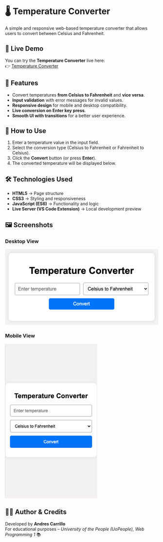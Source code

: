 # 🌡️ Temperature Converter

A simple and responsive web-based temperature converter that allows users to convert between Celsius and Fahrenheit.

## 🚀 Live Demo
You can try the **Temperature Converter** live here:  
👉 [Temperature Converter](https://andy-carrillo.github.io/temperature-converter/)

## 🚀 Features
- Convert temperatures **from Celsius to Fahrenheit** and **vice versa**.
- **Input validation** with error messages for invalid values.
- **Responsive design** for mobile and desktop compatibility.
- **Live conversion on Enter key press**.
- **Smooth UI with transitions** for a better user experience.

## 📜 How to Use
1. Enter a temperature value in the input field.
2. Select the conversion type (Celsius to Fahrenheit or Fahrenheit to Celsius).
3. Click the **Convert** button (or press **Enter**).
4. The converted temperature will be displayed below.

## 🛠️ Technologies Used
- **HTML5** → Page structure
- **CSS3** → Styling and responsiveness
- **JavaScript (ES6)** → Functionality and logic
- **Live Server (VS Code Extension)** → Local development preview

## 🖼️ Screenshots
### Desktop View
![Temperature Converter Desktop](assets/screenshots/desktop-view.png)

### Mobile View
![Temperature Converter Mobile](assets/screenshots/mobile-view.png)

## 👨‍💻 Author & Credits
Developed by **Andres Carrillo**  
For educational purposes – *University of the People (UoPeople), Web Programming 1* 📚
